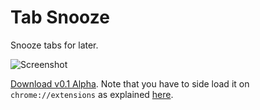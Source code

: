 Tab Snooze
===========

Snooze tabs for later.

![Screenshot](http://athyuttamreddy.com/tab-snooze/assets/img/leading-image.png)

[Download v0.1 Alpha](https://github.com/athyuttamre/tab-snooze/releases/tag/v0.1-alpha). Note that you have to side load it on `chrome://extensions` as explained [here](http://www.maketecheasier.com/manually-install-extensions-google-chrome/).
